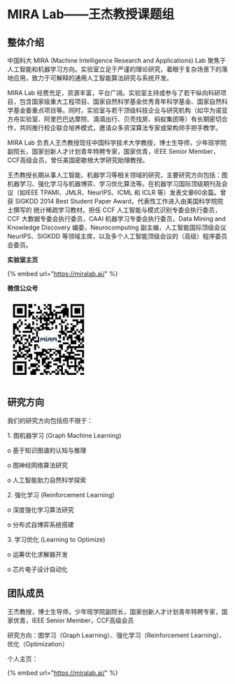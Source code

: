 # MIRA  Lab——王杰教授课题组

## 整体介绍

中国科大 MIRA (Machine Intelligence Research and Applications) Lab 聚焦于人工智能和机器学习方向。实验室立足于严谨的理论研究，着眼于复杂场景下的落地应用，致力于可解释的通用人工智能算法研究与系统开发。

MIRA Lab 经费充足，资源丰富，平台广阔。实验室主持或参与了若干纵向科研项目，包含国家级重大工程项目、国家自然科学基金优秀青年科学基金、国家自然科学基金委重点项目等。同时，实验室与若干顶级科技企业与研究机构（如华为诺亚方舟实验室、阿里巴巴达摩院、滴滴出行、贝壳找房、蚂蚁集团等）有长期密切合作，共同推行校企联合培养模式，邀请众多资深算法专家或架构师手把手教学。

MIRA Lab 负责人王杰教授现任中国科学技术大学教授，博士生导师，少年班学院副院长，国家创新人才计划青年特聘专家，国家优青，IEEE Senior Member，CCF高级会员，曾任美国密歇根大学研究助理教授。

王杰教授长期从事人工智能、机器学习等相关领域的研究，主要研究方向包括：图机器学习、强化学习与机器博弈、学习优化算法等。在机器学习国际顶级期刊及会议（如IEEE TPAMI、JMLR、NeurIPS、ICML 和 ICLR 等）发表文章60余篇。曾获 SIGKDD 2014 Best Student Paper Award，代表性工作进入由美国科学院院士撰写的 统计稀疏学习教材。担任 CCF 人工智能与模式识别专委会执行委员，CCF 大数据专委会执行委员，CAAI 机器学习专委会执行委员，Data Mining and Knowledge Discovery 编委，Neurocomputing 副主编，人工智能国际顶级会议 NeurIPS、SIGKDD 等领域主席，以及多个人工智能顶级会议的（高级）程序委员会委员。

**实验室主页**

{% embed url="https://miralab.ai/" %}

**微信公众号**

![](<../../.gitbook/assets/image (5).png>)

## 研究方向

我们的研究方向包括但不限于：

1\. 图机器学习 (Graph Machine Learning)

o 基于知识图谱的认知与推理

o 图神经网络算法研究

o 人工智能助力自然科学探索

2\. 强化学习 (Reinforcement Learning)

o 深度强化学习算法研究

o 分布式自博弈系统搭建

3\. 学习优化 (Learning to Optimize)

o 运筹优化求解器开发

o 芯片电子设计自动化

## 团队成员

王杰教授，博士生导师，少年班学院副院长，国家创新人才计划青年特聘专家，国家优青，IEEE Senior Member，CCF高级会员

研究方向：图学习（Graph Learning）、强化学习（Reinforcement Learning）、优化（Optimization）

个人主页：

{% embed url="https://miralab.ai/" %}

